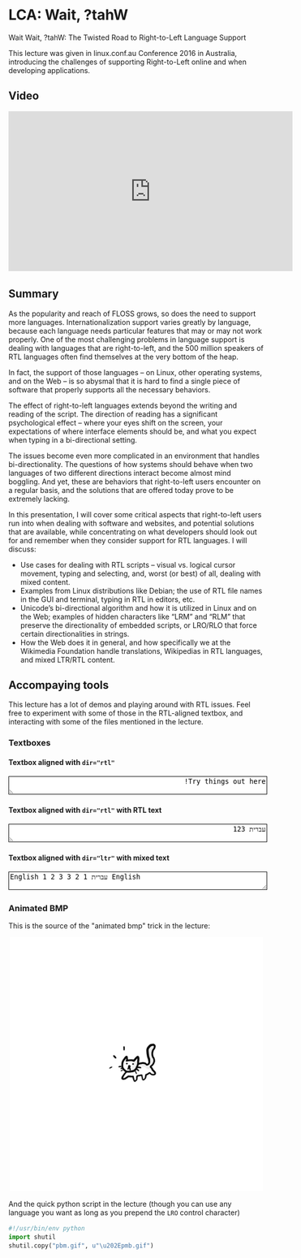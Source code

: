 # LCA: Wait, ?tahW

Wait Wait, ?tahW: The Twisted Road to Right-to-Left Language Support

This lecture was given in linux.conf.au Conference 2016 in Australia, introducing the challenges of supporting Right-to-Left online and when developing applications.

## Video

<iframe width="560" height="315" src="https://www.youtube-nocookie.com/embed/OCQd02hORJQ" title="YouTube video player" frameborder="0" allow="accelerometer; autoplay; clipboard-write; encrypted-media; gyroscope; picture-in-picture" allowfullscreen></iframe>

## Summary

As the popularity and reach of FLOSS grows, so does the need to support more languages. Internationalization support varies greatly by language, because each language needs particular features that may or may not work properly. One of the most challenging problems in language support is dealing with languages that are right-to-left, and the 500 million speakers of RTL languages often find themselves at the very bottom of the heap.

In fact, the support of those languages – on Linux, other operating systems, and on the Web – is so abysmal that it is hard to find a single piece of software that properly supports all the necessary behaviors.

The effect of right-to-left languages extends beyond the writing and reading of the script. The direction of reading has a significant psychological effect – where your eyes shift on the screen, your expectations of where interface elements should be, and what you expect when typing in a bi-directional setting.

The issues become even more complicated in an environment that handles bi-directionality. The questions of how systems should behave when two languages of two different directions interact become almost mind boggling. And yet, these are behaviors that right-to-left users encounter on a regular basis, and the solutions that are offered today prove to be extremely lacking.

In this presentation, I will cover some critical aspects that right-to-left users run into when dealing with software and websites, and potential solutions that are available, while concentrating on what developers should look out for and remember when they consider support for RTL languages. I will discuss:

* Use cases for dealing with RTL scripts – visual vs. logical cursor movement, typing and selecting, and, worst (or best) of all, dealing with mixed content.
* Examples from Linux distributions like Debian; the use of RTL file names in the GUI and terminal, typing in RTL in editors, etc.
* Unicode’s bi-directional algorithm and how it is utilized in Linux and on the Web; examples of hidden characters like “LRM” and “RLM” that preserve the directionality of embedded scripts, or LRO/RLO that force certain directionalities in strings.
* How the Web does it in general, and how specifically we at the Wikimedia Foundation handle translations, Wikipedias in RTL languages, and mixed LTR/RTL content.

## Accompaying tools

This lecture has a lot of demos and playing around with RTL issues. Feel free to experiment with some of those in the RTL-aligned textbox, and interacting with some of the files mentioned in the lecture.

### Textboxes

#### Textbox aligned with `dir="rtl"`
<textarea dir="rtl" style="width: 100%; border: 1px solid #000;">Try things out here!</textarea>

#### Textbox aligned with `dir="rtl"` with RTL text
<textarea dir="rtl" style="width: 100%; border: 1px solid #000;">עברית 123</textarea>

#### Textbox aligned with `dir="ltr"` with mixed text
<textarea dir="ltr" style="width: 100%; border: 1px solid #000;">English 1 2 3 עברית 1 2 3 English</textarea>

### Animated BMP

This is the source of the "animated bmp" trick in the lecture:

<div style="text-align:center">

![An animated image of a dancing cat named pmb.gif](./pmb.gif)

</div>

And the quick python script in the lecture (though you can use any language you want as long as you prepend the `LRO` control character)

```python
#!/usr/bin/env python
import shutil
shutil.copy("pbm.gif", u"\u202Epmb.gif")
```
